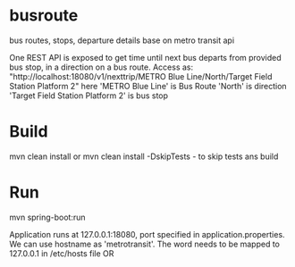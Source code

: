 # busroute
bus routes, stops, departure details base on metro transit api

One REST API is exposed to get time until next bus departs from provided bus stop, in a direction on a bus route.
Access as: "http://localhost:18080/v1/nexttrip/METRO Blue Line/North/Target Field Station Platform 2"
here 'METRO Blue Line' is Bus Route
     'North' is direction
     'Target Field Station Platform 2' is bus stop

# Build
mvn clean install
or 
mvn clean install -DskipTests - to skip tests ans build

# Run
mvn spring-boot:run

Application runs at 127.0.0.1:18080, port specified in application.properties.
We can use hostname as 'metrotransit'. The word needs to be mapped to 127.0.0.1 in /etc/hosts file OR 
